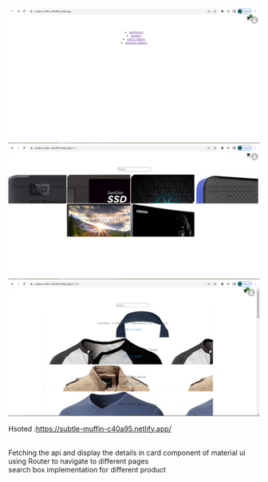 ![](Capture0.PNG)
![](Capture.PNG)
![](Capture1.PNG)


Hsoted :https://subtle-muffin-c40a95.netlify.app/  
<br />

Fetching the api and  display the details in card component of material ui<br />
using Router to navigate to different pages<br />
search box implementation for different product<br />
